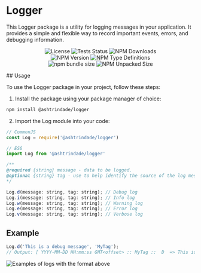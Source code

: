 # Logger

This Logger package is a utility for logging messages in your application. It provides a simple and flexible way to record important events, errors, and debugging information.

<p align="center">
  <img src="https://img.shields.io/npm/l/%40ashtrindade%2Flogger?labelColor=181717" alt="License" />
  <img src="https://img.shields.io/github/actions/workflow/status/ashtrindade/logger/coverage.yml?logo=jest&logoColor=C21325&label=tests&labelColor=181717" alt="Tests Status" />
  <img src="https://img.shields.io/npm/dm/%40ashtrindade%2Flogger?logo=npm&labelColor=181717" alt="NPM Downloads" />
  <br>
  <img src="https://img.shields.io/npm/v/%40ashtrindade%2Flogger?label=version&logo=npm&labelColor=181717" alt="NPM Version" />
  <img alt="NPM Type Definitions" src="https://img.shields.io/npm/types/%40ashtrindade%2Flogger?logo=npm&labelColor=181717">
  <br>
  <img src="https://img.shields.io/bundlephobia/min/%40ashtrindade%2Flogger?logo=npm&label=bundle%20size&labelColor=181717" alt="npm bundle size" />
  <img src="https://img.shields.io/npm/unpacked-size/%40ashtrindade%2Flogger?logo=npm&label=unpacked%20size&labelColor=181717" alt="NPM Unpacked Size" />

</p>
## Usage

To use the Logger package in your project, follow these steps:

1. Install the package using your package manager of choice:

  ```bash
  npm install @ashtrindade/logger
  ```

2. Import the Log module into your code:

  ```js
  // CommonJS
  const Log = require('@ashtrindade/logger')

  // ES6
  import Log from '@ashtrindade/logger'
  ```

  ```js
  /**
  @required {string} message - data to be logged.
  @optional {string} tag - use to help identify the source of the log message.
  */

  Log.d(message: string, tag: string); // Debug log
  Log.i(message: string, tag: string); // Info log
  Log.w(message: string, tag: string); // Warning log
  Log.e(message: string, tag: string); // Error log
  Log.v(message: string, tag: string); // Verbose log
  ```

## Example

  ```ts
  Log.d('This is a debug message', 'MyTag');
  // Output: [ YYYY-MM-DD HH:mm:ss GMT<offset> :: MyTag ::  D  => This is a debug message
  ```

![Examples of logs with the format above](https://i.imgur.com/xYkkhBj.png)
